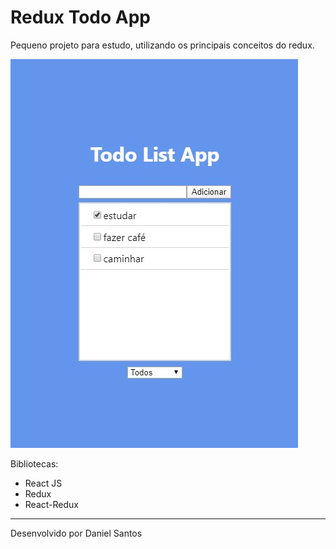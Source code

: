 # Redux Todo App

Pequeno projeto para estudo, utilizando os principais conceitos do redux.

![Todo List App](preview.jpg)

Bibliotecas:
- React JS
- Redux
- React-Redux

---

Desenvolvido por Daniel Santos